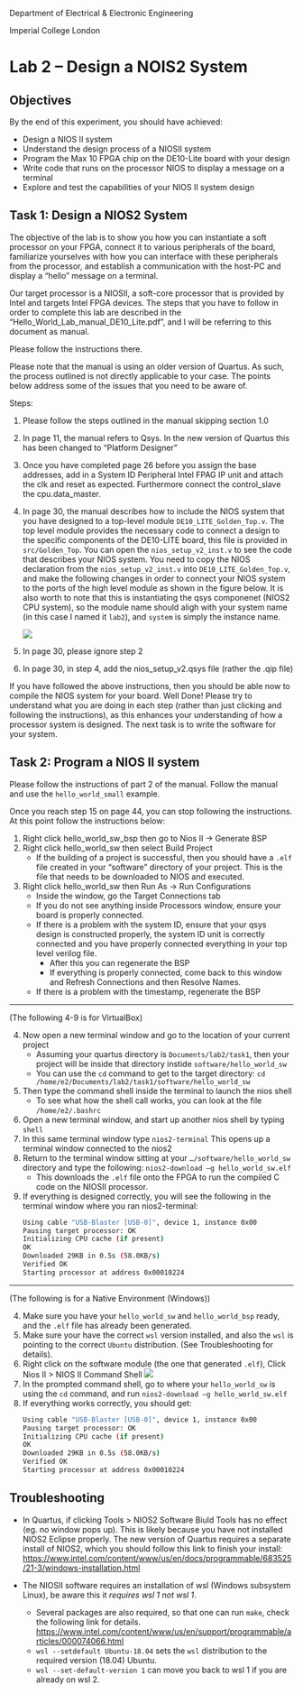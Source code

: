 Department of Electrical & Electronic Engineering

Imperial College London


# Lab 2 – Design a NOIS2 System

## Objectives
By the end of this experiment, you should have achieved:
* Design a NIOS II system
* Understand the design process of a NIOSII system
* Program the Max 10 FPGA chip on the DE10-Lite board with your design
* Write code that runs on the processor NIOS to display a message on a terminal
* Explore and test the capabilities of your NIOS II system design


## Task 1: Design a NIOS2 System

The objective of the lab is to show you how you can instantiate a soft processor on your FPGA, connect it to various peripherals of the board, familiarize yourselves with how you can interface with these peripherals from the processor, and establish a communication with the host-PC and display a “hello” message on a terminal. 

Our target processor is a NIOSII, a soft-core processor that is provided by Intel and targets Intel FPGA devices.  The steps that you have to follow in order to complete this lab are described in the “Hello_World_Lab_manual_DE10_Lite.pdf”, and I will be referring to this document as manual. 

Please follow the instructions there.

Please note that the manual is using an older version of Quartus. As such, the 
process outlined is not directly applicable to your case. The points below address some of the issues that you need to be aware of.

Steps:
1. Please follow the steps outlined in the manual skipping section 1.0
2. In page 11, the manual refers to Qsys. In the new version of Quartus this has 
been changed to “Platform Designer”
3. Once you have completed page 26 before you assign the base addresses, add 
in a System ID Peripheral Intel FPAG IP unit and attach the clk and reset as 
expected. Furthermore connect the control_slave the cpu.data_master.
4. In page 30, the manual describes how to include the NIOS system that you 
have designed to a top-level module `DE10_LITE_Golden_Top.v`. The top level 
module provides the necessary code to connect a design to the specific 
components of the DE10-LITE board, this file is provided in `src/Golden_Top`. You can open the `nios_setup_v2_inst.v`
to see the code that describes your NIOS system. You need to copy the NIOS
declaration from the `nios_setup_v2_inst.v` into `DE10_LITE_Golden_Top.v`, 
and make the following changes in order to connect your NIOS system to the 
ports of the high level module as shown in the figure below. It is also worth to note that this is instantiating the qsys componenet (NIOS2 CPU system), so the module name should aligh with your system name (in this case I named it `lab2`), and `system` is simply the instance name.

    ![](./images/lab2_qsys.png)


5. In page 30, please ignore step 2
6. In page 30, in step 4, add the nios_setup_v2.qsys file (rather the .qip file)

If you have followed the above instructions, then you should be able now to compile 
the NIOS system for your board. Well Done! Please try to understand what you are 
doing in each step (rather than just clicking and following the instructions), as this 
enhances your understanding of how a processor system is designed. The next task 
is to write the software for your system.

## Task 2: Program a NIOS II system

Please follow the instructions of part 2 of the manual. Follow the manual and use the `hello_world_small` example. 

Once you reach step 15 on page 44, you can stop following the instructions. At this point follow the instructions below:

1. Right click hello_world_sw_bsp then go to Nios II -> Generate BSP
2. Right click hello_world_sw then select Build Project
    * If the building of a project is successful, then you should have a `.elf` file created in your “software” directory of your project. This is the file that needs to be downloaded to NIOS and executed.
3. Right click hello_world_sw then Run As -> Run Configurations
    * Inside the window, go the Target Connections tab
    * If you do not see anything inside Processors window, ensure your  board is properly connected. 
    * If there is a problem with the system ID, ensure that your qsys design is constructed properly, the system ID unit is correctly connected and  you have properly connected everything in your top level verilog file.
        * After this you can regenerate the BSP
        * If everything is properly connected, come back to this window and Refresh Connections and then Resolve Names.
    * If there is a problem with the timestamp, regenerate the BSP

---

(The following 4-9 is for VirtualBox)

4. Now open a new terminal window and go to the location of your current 
project
    * Assuming your quartus directory is `Documents/lab2/task1`, then your  project will be inside that directory instide `software/hello_world_sw`
    * You can use the `cd` command to get to the target directory: `cd /home/e2/Documents/lab2/task1/software/hello_world_sw`
5. Then type the command shell inside the terminal to launch the nios shell
    * To see what how the shell call works, you can look at the file `/home/e2/.bashrc`
6. Open a new terminal window, and start up another nios shell by typing `shell`
7. In this same terminal window type `nios2-terminal` This opens up a terminal window connected to the nios2
8. Return to the terminal window sitting at your `…/software/hello_world_sw` 
directory and type the following: `nios2-download –g hello_world_sw.elf`
    * This downloads the `.elf` file onto the FPGA to run the compiled C code 
on the NIOSII processor.
9. If everything is designed correctly, you will see the following in the terminal window where you ran nios2-terminal:
    ```bash
    Using cable "USB-Blaster [USB-0]", device 1, instance 0x00
    Pausing target processor: OK
    Initializing CPU cache (if present)
    OK
    Downloaded 29KB in 0.5s (58.0KB/s)
    Verified OK
    Starting processor at address 0x00010224
    ```
---

(The following is for a Native Environment (Windows))

4. Make sure you have your `hello_world_sw` and `hello_world_bsp` ready, and the `.elf` file has already been generated.
5. Make sure your have the correct `wsl` version installed, and also the `wsl` is pointing to the correct `Ubuntu` distribution. (See Troubleshooting for details).
6. Right click on the software module (the one that generated `.elf`), Click Nios II > NIOS II Command Shell
    ![](./images/command_shell.png)
7. In the prompted command shell, go to where your `hello_world_sw` is using the `cd` command, and run `nios2-download –g hello_world_sw.elf`
8. If everything works correctly, you should get:
    ```bash
    Using cable "USB-Blaster [USB-0]", device 1, instance 0x00
    Pausing target processor: OK
    Initializing CPU cache (if present)
    OK
    Downloaded 29KB in 0.5s (58.0KB/s)
    Verified OK
    Starting processor at address 0x00010224
    ```

## Troubleshooting

* In Quartus, if clicking Tools > NIOS2 Software Biuld Tools has no effect (eg. no window pops up). This is likely because you have not installed NIOS2 Eclipse properly. The new version of Quartus requires a separate install of NIOS2, which you should follow this link to finish your install: https://www.intel.com/content/www/us/en/docs/programmable/683525/21-3/windows-installation.html

* The NIOSII software requires an installation of wsl (Windows subsystem Linux), be aware this it *requires wsl 1 not wsl 1*.
    * Several packages are also required, so that one can run `make`, check the following link for details. https://www.intel.com/content/www/us/en/support/programmable/articles/000074066.html
    * `wsl --setdefault Ubuntu-18.04` sets the `wsl` distribution to the required version (18.04) Ubuntu.
    * `wsl --set-default-version 1` can move you back to wsl 1 if you are already on wsl 2.